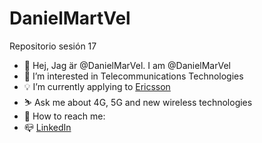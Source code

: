 # DanielMartVel
Repositorio sesión 17
- 👋 Hej, Jag är @DanielMarVel. I am @DanielMarVel
- 👀 I’m interested in Telecommunications Technologies 
- 💡 I’m currently applying to [Ericsson](https://www.ericsson.com/en)
- ⛷ Ask me about 4G, 5G and new wireless technologies 
- 🧐 How to reach me:
-   📪 [LinkedIn](www.linkedin.com/in/danielMartinezVelazquez)

<!---
DanielMarVel/DanielMarVel is a ✨ special ✨ repository because its `README.md` (this file) appears on your GitHub profile.
You can click the Preview link to take a look at your changes.
--->
